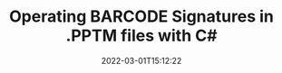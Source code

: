 ---
############################# Static ############################
layout: "auto-gen"
date: 2022-03-01T15:12:22
draft: false
otherformats: 
breadcrumb: Create BARCODE signature on PPTM for C#

############################# Head ############################
head_title: "Adding BARCODE signatures in a PPTM file with C#"
head_description: "Put BARCODE Signature on PPTM file for .NET using a few lines of code. Use the GroupDocs Document Signature API to sign dozens file formats."

############################# Header ############################
title: "Operating BARCODE Signatures in .PPTM files with C#"
description: "How to add BARCODE Signature with a few lines of .NET code"
bg_image: "https://cms.admin.containerize.com/templates/aspose/App_Themes/V3/images/bg/header1.png"
bg_overlay: false
button:
    enable: true

############################# SubMenu ############################
submenu:
    enable: true

    left:
        img_alt: "GroupDocs.Signature for .NET"
        image: "https://cms.admin.containerize.com/templates/groupdocs/images/product-logos/90x90-noborder/groupdocs-signature-net.png"
        product: "GroupDocs.Signature"
        platform: ".NET"



############################# About ############################
about:
    enable: true
    title: "About GroupDocs.Signature for .NET API"
    content: |
        [GroupDocs.Signature for .NET](https://products.groupdocs.com/signature/net/) is a advanced .NET API to electronically sign digital documents using various signature types such as text, image, barcode, QR-code, stamp, form-field and metadata. Users can load, edit, validate, save, remove, preview and search digital signatures within PDF, Microsoft Word, Excel worksheets, PowerPoint presentations, Adobe Photoshop, metafiles and image file formats, with additional support for customizing signature properties as needed.
    

overview:
    enable: true
    title: "Overview API"
    content: |
        Sign your PPTM files with BARCODE signatures using .NET easily. You can use just a couple of C# code lines in any platform of your choice like - Windows, Linux, macOS.
        You can put BARCODE on PPTM file in a very convenient way and for free. Besides that it is possible to sign PPTM files using advanced BARCODE options. 
        
        There are a lot of options features to sign PPTM which you may use for your purposes:

        * BARCODE position on the page can be set up as absolutely as relatively;;
        * One BARCODE signature may be placed on specified pages of multi-page documents;;
        * A lot of additional signature features like color, size, border etc. are available..
        
        There are also saving options for signed PPTM file:

        * after signing file might be saved with other supported format;
        * furthermore file can be encrypted with password or saved to memory stream.

        Signing PPTM files with BARCODE provides vast amount opportunities for users. Moreover there is no need for any additional software installed - like MS Office, Open Office, Adobe Acrobat Reader etc.


############################# Steps ############################
steps:
    enable: true
    title_left: "Steps to sign PPTM with BARCODE in C#"
    content_left: |
        [GroupDocs.Signature for .NET](https://products.groupdocs.com/signature/net/) provides ability to sign PPTM documents with BARCODE signatures quick and easily.
        
        * Create an instance of Signature class providing PPTM file supposed to signing as path or memory stream
        * Instantiate SignOptions class and set all demanded data.
        * Invoke the Signature.Sign passing output PPTM file or memory stream

    title_right: "System Requirements"
    content_right: |
        Documents signing with GroupDocs.Signature for .NET can be performed in just a few simple steps. Our APIs are supported on all major platforms and operating systems. Before executing the code below, make sure you have the following prerequisites installed on your system.

        * Operating systems: Microsoft Windows, Linux, MacOS
        * Development environments: Microsoft Visual Studio, Xamarin, MonoDevelop
        * Frameworks: .NET Framework, .NET Standard, .NET Core, Mono
        * Get the latest GroupDocs.Signature for .NET from [Nuget](https://www.nuget.org/packages/groupdocs.signature)
         
    code: |
        ```csharp    
        
        // Set up input PPTM file
        string filePath = "input.pptm";
        // Set up output file
        string outputFilePath = "output.pptm";

        // Instantiate Signature for input file
        using (GroupDocs.Signature.Signature signature = new GroupDocs.Signature.Signature(filePath))
        {
                // create barcode option with predefined barcode text
                BarcodeSignOptions options = new BarcodeSignOptions("JohnSmith")
                {
                    // setup Barcode encoding type
                    EncodeType = BarcodeTypes.STANDARD2OF5,

                    // set signature position
                    Left = 50,
                    Top = 50,
                    Width = 200,
                    Height = 50
                };

                // sign PPTM document
                SignResult result = signature.Sign(outputFilePath, options);
        }

        ```

demos:
    enable: true
    title: "Signing PPTM documents with BARCODE Live Demo"
    content: |
       Sign PPTM file with BARCODE signature right now by visiting the [GroupDocs.Signature App](https://products.groupdocs.app/signature/family) website. Free online demo waiting for you.
          

more_formats:
    enable: true
    title: "Other supported BARCODE signatures for C#"
    content: "You can also sign PPTM with other signature types. Please see the list below."
       
       
back_to_top:
    enable: true
---